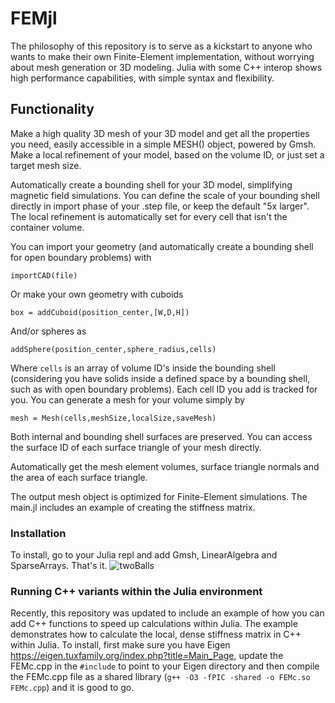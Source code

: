 # FEMjl
The philosophy of this repository is to serve as a kickstart to anyone who wants to make their own Finite-Element implementation, without worrying about mesh generation or 3D modeling. Julia with some C++ interop shows high performance capabilities, with simple syntax and flexibility.

## Functionality
Make a high quality 3D mesh of your 3D model and get all the properties you need, easily accessible in a simple MESH() object, powered by Gmsh. Make a local refinement of your model, based on the volume ID, or just set a target mesh size.

Automatically create a bounding shell for your 3D model, simplifying magnetic field simulations. You can define the scale of your bounding shell directly in import phase of your .step file, or keep the default "5x larger". The local refinement is automatically set for every cell that isn't the container volume.

You can import your geometry (and automatically create a bounding shell for open boundary problems) with
```
importCAD(file)
```

Or make your own geometry with cuboids
```
box = addCuboid(position_center,[W,D,H])
```
And/or spheres as
```
addSphere(position_center,sphere_radius,cells)
```
Where `cells` is an array of volume ID's inside the bounding shell (considering you have solids inside a defined space by a bounding shell, such as with open boundary problems). Each cell ID you add is tracked for you.
You can generate a mesh for your volume simply by
```
mesh = Mesh(cells,meshSize,localSize,saveMesh)
```

Both internal and bounding shell surfaces are preserved. You can access the surface ID of each surface triangle of your mesh directly.


Automatically get the mesh element volumes, surface triangle normals and the area of each surface triangle.

The output mesh object is optimized for Finite-Element simulations. The main.jl includes an example of creating the stiffness matrix.

### Installation
To install, go to your Julia repl and add Gmsh, LinearAlgebra and SparseArrays. That's it.
![twoBalls](https://github.com/user-attachments/assets/3b9549ba-3968-40f1-94a4-5c21ce37ca9e)

### Running C++ variants within the Julia environment
Recently, this repository was updated to include an example of how you can add C++ functions to speed up calculations within Julia. The example demonstrates how to calculate the local, dense stiffness matrix in C++ within Julia.
To install, first make sure you have Eigen https://eigen.tuxfamily.org/index.php?title=Main_Page, update the FEMc.cpp in the `#include` to point to your Eigen directory and then compile the FEMc.cpp file as a shared library (`g++ -O3 -fPIC -shared -o FEMc.so FEMc.cpp`) and it is good to go.
